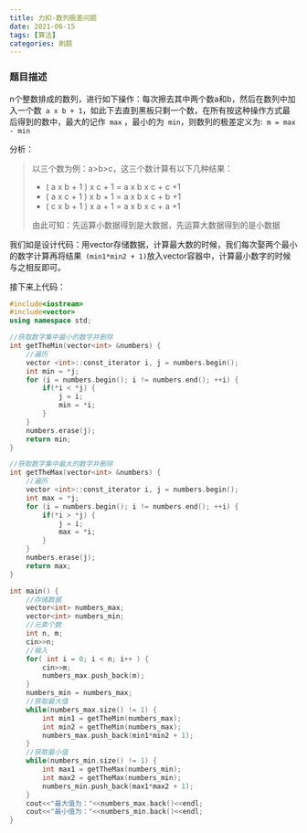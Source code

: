 ```yaml
---
title: 力扣-数列极差问题
date: 2021-06-15
tags: [算法]
categories: 刷题
---
```


### 题目描述

n个整数排成的数列，进行如下操作：每次擦去其中两个数a和b，然后在数列中加入一个数` a x b + 1`，如此下去直到黑板只剩一个数，在所有按这种操作方式最后得到的数中，最大的记作` max` ，最小的为` min`，则数列的极差定义为:` m = max - min` 

分析：

> 以三个数为例：a>b>c，这三个数计算有以下几种结果：
>
> - ( a x b + 1 ) x c + 1 = a x b x c + c +1
> - ( a x c + 1 ) x b + 1 = a x b x c + b +1
> - ( c x b + 1 ) x a + 1 = a x b x c + a +1
>
> 由此可知：先运算小数据得到是大数据，先运算大数据得到的是小数据

我们如是设计代码：用vector存储数据，计算最大数的时候，我们每次娶两个最小的数字计算再将结果` (min1*min2 + 1)`放入vector容器中，计算最小数字的时候与之相反即可。

接下来上代码：

```c++
#include<iostream>
#include<vector>
using namespace std;

//获取数字集中最小的数字并删除
int getTheMin(vector<int> &numbers) {
    //遍历
    vector <int>::const_iterator i, j = numbers.begin();
    int min = *j;
    for (i = numbers.begin(); i != numbers.end(); ++i) {
        if(*i < *j) {
            j = i;
            min = *i;
        }
    }
    numbers.erase(j);
    return min;
}

//获取数字集中最大的数字并删除
int getTheMax(vector<int> &numbers) {
    //遍历
    vector <int>::const_iterator i, j = numbers.begin();
    int max = *j;
    for (i = numbers.begin(); i != numbers.end(); ++i) {
        if(*i > *j) {
            j = i;
            max = *i;
        }
    }
    numbers.erase(j);
    return max;
}

int main() {
    //存储数据
    vector<int> numbers_max;
    vector<int> numbers_min;
    //元素个数
    int n, m;
    cin>>n;
    //输入
    for( int i = 0; i < n; i++ ) {
        cin>>m;
        numbers_max.push_back(m);
    }
    numbers_min = numbers_max;
    //获取最大值
    while(numbers_max.size() != 1) {
        int min1 = getTheMin(numbers_max);
        int min2 = getTheMin(numbers_max);
        numbers_max.push_back(min1*min2 + 1);
    }
    //获取最小值
    while(numbers_min.size() != 1) {
        int max1 = getTheMax(numbers_min);
        int max2 = getTheMax(numbers_min);
        numbers_min.push_back(max1*max2 + 1);
    }
    cout<<"最大值为："<<numbers_max.back()<<endl;
    cout<<"最小值为："<<numbers_min.back()<<endl;
}
```

